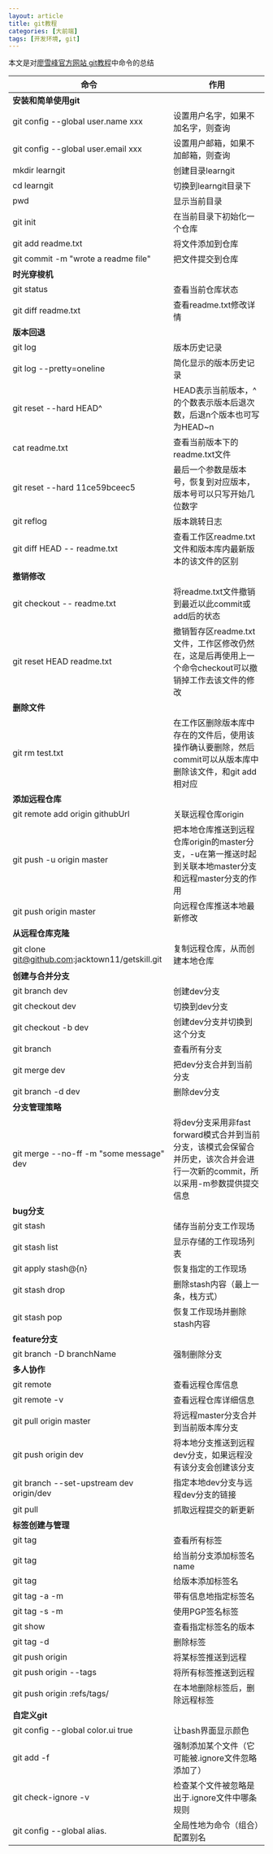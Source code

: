 ```yaml
---
layout: article
title: git教程
categories: [大前端]
tags: [开发环境, git]
---
```

本文是对[廖雪峰官方网站 git教程](https://www.liaoxuefeng.com/wiki/0013739516305929606dd18361248578c67b8067c8c017b000)中命令的总结

|命令|作用|
|-|-|
|**安装和简单使用git**||
|git config --global user.name xxx|设置用户名字，如果不加名字，则查询|
|git config --global user.email xxx|设置用户邮箱，如果不加邮箱，则查询|
|mkdir learngit|创建目录learngit|
|cd learngit|切换到learngit目录下|
|pwd|显示当前目录|
|git init|在当前目录下初始化一个仓库|
|git add readme.txt|将文件添加到仓库|
|git commit -m "wrote a readme file"|把文件提交到仓库|
|**时光穿梭机**||
|git status|查看当前仓库状态|
|git diff readme.txt|查看readme.txt修改详情|
|**版本回退**||
|git log|版本历史记录|
|git log --pretty=oneline|简化显示的版本历史记录|
|git reset --hard HEAD^|HEAD表示当前版本，^的个数表示版本后退次数，后退n个版本也可写为HEAD~n|
|cat readme.txt|查看当前版本下的readme.txt文件|
|git reset --hard 11ce59bceec5|最后一个参数是版本号，恢复到对应版本，版本号可以只写开始几位数字|
|git reflog|版本跳转日志|
|git diff HEAD -- readme.txt|查看工作区readme.txt文件和版本库内最新版本的该文件的区别|
|**撤销修改**||
|git checkout -- readme.txt|将readme.txt文件撤销到最近以此commit或add后的状态|
|git reset HEAD readme.txt|撤销暂存区readme.txt文件，工作区修改仍然在，这是后再使用上一个命令checkout可以撤销掉工作去该文件的修改|
|**删除文件**||
|git rm test.txt|在工作区删除版本库中存在的文件后，使用该操作确认要删除，然后commit可以从版本库中删除该文件，和git add相对应|
|**添加远程仓库**||
|git remote add origin githubUrl|关联远程仓库origin|
|git push -u origin master|把本地仓库推送到远程仓库origin的master分支，-u在第一推送时起到关联本地master分支和远程master分支的作用|
|git push origin master|向远程仓库推送本地最新修改|
|**从远程仓库克隆**||
|git clone git@github.com:jacktown11/getskill.git|复制远程仓库，从而创建本地仓库|
|**创建与合并分支**||
|git branch dev|创建dev分支|
|git checkout dev|切换到dev分支|
|git checkout -b dev|创建dev分支并切换到这个分支|
|git branch|查看所有分支|
|git merge dev|把dev分支合并到当前分支|
|git branch -d dev|删除dev分支|
|**分支管理策略**||
|git merge --no-ff -m "some message" dev|将dev分支采用非fast forward模式合并到当前分支，该模式会保留合并历史，该次合并会进行一次新的commit，所以采用-m参数提供提交信息|
|**bug分支**||
|git stash|储存当前分支工作现场|
|git stash list|显示存储的工作现场列表|
|git apply stash@{n}|恢复指定的工作现场|
|git stash drop|删除stash内容（最上一条，栈方式）|
|git stash pop|恢复工作现场并删除stash内容|
|**feature分支**||
|git branch -D branchName|强制删除分支|
|**多人协作**||
|git remote|查看远程仓库信息|
|git remote -v|查看远程仓库详细信息|
|git pull origin master|将远程master分支合并到当前版本库分支|
|git push origin dev|将本地分支推送到远程dev分支，如果远程没有该分支会创建该分支|
|git branch --set-upstream dev origin/dev|指定本地dev分支与远程dev分支的链接|
|git pull|抓取远程提交的新更新|
|**标签创建与管理**||
|git tag|查看所有标签|
|git tag <name>|给当前分支添加标签名name|
|git tag <name> <commit id>|给<commit id>版本添加标签名<name>|
|git tag -a <name> -m <message>|带有信息地指定标签名|
|git tag -s <name> -m <message>|使用PGP签名标签|
|git show <tagname>|查看指定标签名的版本|
|git tag -d <tagname>|删除标签|
|git push origin <tagname>|将某标签推送到远程|
|git push origin --tags|将所有标签推送到远程|
|git push origin :refs/tags/<tagname>|在本地删除标签后，删除远程标签|
|**自定义git**||
|git config --global color.ui true|让bash界面显示颜色|
|git add -f <filename>|强制添加某个文件（它可能被.ignore文件忽略添加了）|
|git check-ignore -v <filename>|检查某个文件被忽略是出于.ignore文件中哪条规则|
|git config --global alias.<short> <longCmd> |全局性地为命令（组合）<longCmd>配置别名<short>|  
